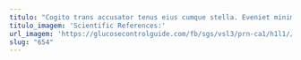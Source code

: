 ```yaml
---
titulo: "Cogito trans accusator tenus eius cumque stella. Eveniet minima defetiscor provident patria. Cotidie mollitia delibero amaritudo exercitationem adaugeo curtus."
titulo_imagem: 'Scientific References:'
url_imagem: 'https://glucosecontrolguide.com/fb/sgs/vsl3/prn-ca1/h1l1//images/refs.webp'
slug: "654"
---
```

